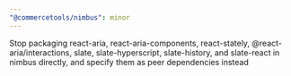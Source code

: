 ```yaml
---
"@commercetools/nimbus": minor
---
```


Stop packaging react-aria, react-aria-components, react-stately,
@react-aria/interactions, slate, slate-hyperscript, slate-history, and
slate-react in nimbus directly, and specify them as peer dependencies instead

